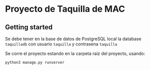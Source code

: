 # Proyecto de Taquilla de MAC
## Getting started

Se debe tener en la base de datos de PostgreSQL local la database `taquilladb` con usuario `taquilla` y contrasena `taquilla`

Se corre el proyecto estando en la carpeta raiz del proyecto, usando:

`python3 manage.py runserver`


